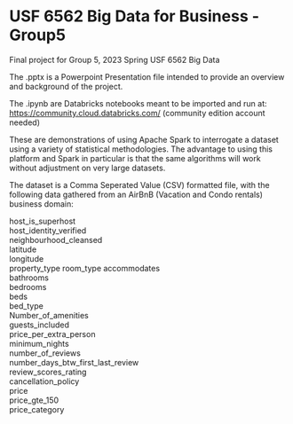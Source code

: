 # USF 6562 Big Data for Business - Group5
Final project for Group 5, 2023 Spring USF 6562 Big Data

The .pptx is a Powerpoint Presentation file intended to provide an overview and background of the project.

The .ipynb are Databricks notebooks meant to be imported and run at: https://community.cloud.databricks.com/  (community edition account needed)

These are demonstrations of using Apache Spark to interrogate a dataset using a variety of statistical methodologies.  The advantage to using this platform and Spark in particular is that the same algorithms will work without adjustment on very large datasets.  

The dataset is a Comma Seperated Value (CSV) formatted file, with the following data gathered from an AirBnB (Vacation and Condo rentals) business domain:

host_is_superhost	  
host_identity_verified  
neighbourhood_cleansed  
latitude  
longitude  
property_type
room_type	accommodates  
bathrooms  
bedrooms  
beds  
bed_type  
Number_of_amenities  
guests_included  
price_per_extra_person  
minimum_nights  
number_of_reviews  
number_days_btw_first_last_review  
review_scores_rating  
cancellation_policy  
price  
price_gte_150  
price_category  
